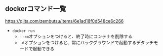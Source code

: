 ## dockerコマンド一覧

https://qiita.com/zembutsu/items/6e1ad18f0d548ce6c266

- `docker run`  
  - `--rm`オプションをつけると、終了時にコンテナを削除する
  - `-d`オプションをつけると、常にバックグラウンドで起動するデタッチモードで起動できる
